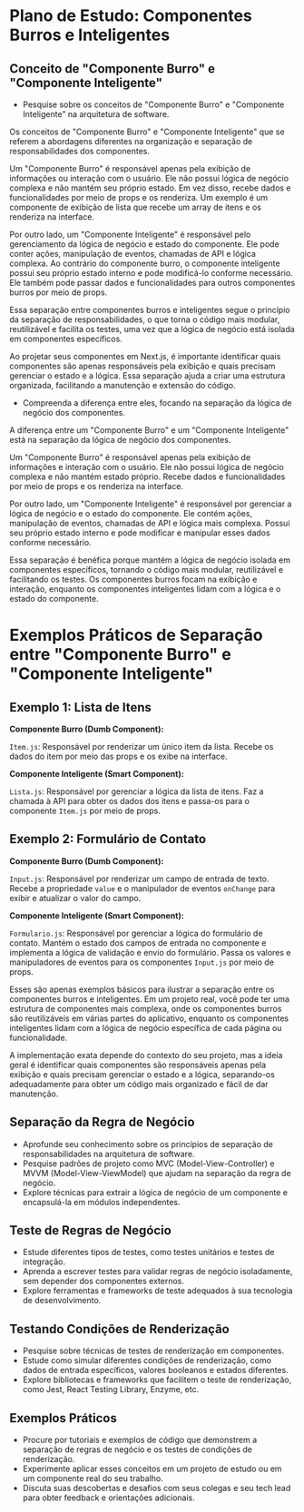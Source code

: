 # Plano de Estudo: Componentes Burros e Inteligentes

## Conceito de "Componente Burro" e "Componente Inteligente"

- Pesquise sobre os conceitos de "Componente Burro" e "Componente Inteligente" na arquitetura de software.

Os conceitos de "Componente Burro" e "Componente Inteligente" que se referem a abordagens diferentes na organização e separação de responsabilidades dos componentes.

Um "Componente Burro" é responsável apenas pela exibição de informações ou interação com o usuário. Ele não possui lógica de negócio complexa e não mantém seu próprio estado. Em vez disso, recebe dados e funcionalidades por meio de props e os renderiza. Um exemplo é um componente de exibição de lista que recebe um array de itens e os renderiza na interface.

Por outro lado, um "Componente Inteligente" é responsável pelo gerenciamento da lógica de negócio e estado do componente. Ele pode conter ações, manipulação de eventos, chamadas de API e lógica complexa. Ao contrário do componente burro, o componente inteligente possui seu próprio estado interno e pode modificá-lo conforme necessário. Ele também pode passar dados e funcionalidades para outros componentes burros por meio de props.

Essa separação entre componentes burros e inteligentes segue o princípio da separação de responsabilidades, o que torna o código mais modular, reutilizável e facilita os testes, uma vez que a lógica de negócio está isolada em componentes específicos.

Ao projetar seus componentes em Next.js, é importante identificar quais componentes são apenas responsáveis pela exibição e quais precisam gerenciar o estado e a lógica. Essa separação ajuda a criar uma estrutura organizada, facilitando a manutenção e extensão do código.

- Compreenda a diferença entre eles, focando na separação da lógica de negócio dos componentes.

A diferença entre um "Componente Burro" e um "Componente Inteligente" está na separação da lógica de negócio dos componentes.

Um "Componente Burro" é responsável apenas pela exibição de informações e interação com o usuário. Ele não possui lógica de negócio complexa e não mantém estado próprio. Recebe dados e funcionalidades por meio de props e os renderiza na interface.

Por outro lado, um "Componente Inteligente" é responsável por gerenciar a lógica de negócio e o estado do componente. Ele contém ações, manipulação de eventos, chamadas de API e lógica mais complexa. Possui seu próprio estado interno e pode modificar e manipular esses dados conforme necessário.

Essa separação é benéfica porque mantém a lógica de negócio isolada em componentes específicos, tornando o código mais modular, reutilizável e facilitando os testes. Os componentes burros focam na exibição e interação, enquanto os componentes inteligentes lidam com a lógica e o estado do componente.

# Exemplos Práticos de Separação entre "Componente Burro" e "Componente Inteligente"

## Exemplo 1: Lista de Itens

**Componente Burro (Dumb Component):**

`Item.js`: Responsável por renderizar um único item da lista. Recebe os dados do item por meio das props e os exibe na interface.

**Componente Inteligente (Smart Component):**

`Lista.js`: Responsável por gerenciar a lógica da lista de itens. Faz a chamada à API para obter os dados dos itens e passa-os para o componente `Item.js` por meio de props.

## Exemplo 2: Formulário de Contato

**Componente Burro (Dumb Component):**

`Input.js`: Responsável por renderizar um campo de entrada de texto. Recebe a propriedade `value` e o manipulador de eventos `onChange` para exibir e atualizar o valor do campo.

**Componente Inteligente (Smart Component):**

`Formulario.js`: Responsável por gerenciar a lógica do formulário de contato. Mantém o estado dos campos de entrada no componente e implementa a lógica de validação e envio do formulário. Passa os valores e manipuladores de eventos para os componentes `Input.js` por meio de props.

Esses são apenas exemplos básicos para ilustrar a separação entre os componentes burros e inteligentes. Em um projeto real, você pode ter uma estrutura de componentes mais complexa, onde os componentes burros são reutilizáveis em várias partes do aplicativo, enquanto os componentes inteligentes lidam com a lógica de negócio específica de cada página ou funcionalidade.

A implementação exata depende do contexto do seu projeto, mas a ideia geral é identificar quais componentes são responsáveis apenas pela exibição e quais precisam gerenciar o estado e a lógica, separando-os adequadamente para obter um código mais organizado e fácil de dar manutenção.

## Separação da Regra de Negócio

- Aprofunde seu conhecimento sobre os princípios de separação de responsabilidades na arquitetura de software.
- Pesquise padrões de projeto como MVC (Model-View-Controller) e MVVM (Model-View-ViewModel) que ajudam na separação da regra de negócio.
- Explore técnicas para extrair a lógica de negócio de um componente e encapsulá-la em módulos independentes.

## Teste de Regras de Negócio

- Estude diferentes tipos de testes, como testes unitários e testes de integração.
- Aprenda a escrever testes para validar regras de negócio isoladamente, sem depender dos componentes externos.
- Explore ferramentas e frameworks de teste adequados à sua tecnologia de desenvolvimento.

## Testando Condições de Renderização

- Pesquise sobre técnicas de testes de renderização em componentes.
- Estude como simular diferentes condições de renderização, como dados de entrada específicos, valores booleanos e estados diferentes.
- Explore bibliotecas e frameworks que facilitem o teste de renderização, como Jest, React Testing Library, Enzyme, etc.

## Exemplos Práticos

- Procure por tutoriais e exemplos de código que demonstrem a separação de regras de negócio e os testes de condições de renderização.
- Experimente aplicar esses conceitos em um projeto de estudo ou em um componente real do seu trabalho.
- Discuta suas descobertas e desafios com seus colegas e seu tech lead para obter feedback e orientações adicionais.
